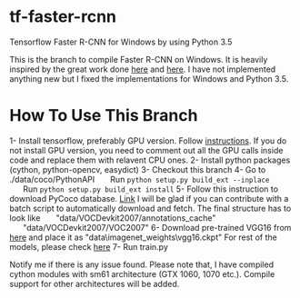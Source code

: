 # tf-faster-rcnn
Tensorflow Faster R-CNN for Windows by using Python 3.5 

This is the branch to compile Faster R-CNN on Windows. It is heavily inspired by the great work done [here](https://github.com/smallcorgi/Faster-RCNN_TF) and [here](https://github.com/rbgirshick/py-faster-rcnn). I have not implemented anything new but I fixed the implementations for Windows and Python 3.5.


# How To Use This Branch
1- Install tensorflow, preferably GPU version. Follow [instructions]( https://www.tensorflow.org/install/install_windows). If you do not install GPU version, you need to comment out all the GPU calls inside code and replace them with relavent CPU ones.
2- Install python packages (cython, python-opencv, easydict)
3- Checkout this branch
4- Go to  ./data/coco/PythonAPI
&nbsp;&nbsp;&nbsp;&nbsp;&nbsp;&nbsp;Run `python setup.py build_ext --inplace`
&nbsp;&nbsp;&nbsp;&nbsp;&nbsp;&nbsp;Run `python setup.py build_ext install`
5- Follow this instruction to download PyCoco database. [Link]( https://github.com/rbgirshick/py-faster-rcnn#beyond-the-demo-installation-for-training-and-testing-models)
I will be glad if you can contribute with a batch script to automatically download and fetch. The final structure has to look like
  &nbsp;&nbsp;&nbsp;&nbsp;&nbsp;&nbsp;"data/VOCDevkit2007/annotations_cache"
  &nbsp;&nbsp;&nbsp;&nbsp;&nbsp;&nbsp;"data/VOCDevkit2007/VOC2007"
 6- Download pre-trained VGG16 from [here](http://download.tensorflow.org/models/vgg_16_2016_08_28.tar.gz) and place it as "data\imagenet_weights\vgg16.ckpt"
 For rest of the models, please check [here](https://github.com/tensorflow/models/tree/master/slim#pre-trained-models)
  7- Run train.py
  
  Notify me if there is any issue found. Please note that, I have compiled cython modules with sm61 architecture (GTX 1060, 1070 etc.). Compile support for other architectures will be added. 
 
